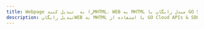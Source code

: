 ---title: Webpage را به  تبدیل کنیدMHTML، WEB به MHTML مبدل رایگان یا GO SDKdescription: تبدیل رایگانWEB به MHTML با استفاده از GO Cloud APIs & SDK همچنین اسناد PDF را در Cloud ایجاد، ویرایش و رندر کنید.---